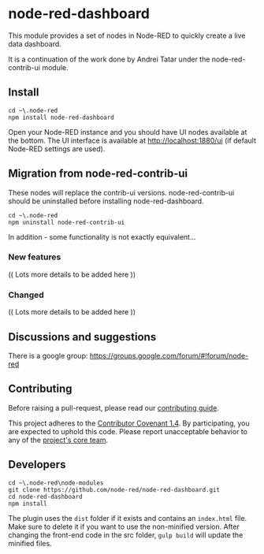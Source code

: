 # node-red-dashboard

This module provides a set of nodes in Node-RED to quickly create a live data
dashboard.

It is a continuation of the work done by Andrei Tatar under the node-red-contrib-ui module.


## Install

```
cd ~\.node-red
npm install node-red-dashboard
```

Open your Node-RED instance and you should have UI nodes available at the bottom.
The UI interface is available at <http://localhost:1880/ui> (if default Node-RED settings are used).

## Migration from node-red-contrib-ui

These nodes will replace the contrib-ui versions. node-red-contrib-ui
should be uninstalled before installing node-red-dashboard.

 ```
 cd ~\.node-red
 npm uninstall node-red-contrib-ui
 ```
 In addition - some functionality is not exactly equivalent...

### New features

 (( Lots more details to be added here ))

### Changed

 (( Lots more details to be added here ))

## Discussions and suggestions

There is a google group: <https://groups.google.com/forum/#!forum/node-red>

## Contributing

Before raising a pull-request, please read our
[contributing guide](https://github.com/node-red/node-red-dashboard/blob/master/CONTRIBUTING.md).

This project adheres to the [Contributor Covenant 1.4](http://contributor-covenant.org/version/1/4/).
 By participating, you are expected to uphold this code. Please report unacceptable
 behavior to any of the [project's core team](https://github.com/orgs/node-red/teams/core).

## Developers

```
cd ~\.node-red\node-modules
git clone https://github.com/node-red/node-red-dashboard.git
cd node-red-dashboard
npm install
```
The plugin uses the ```dist``` folder if it exists and contains an ```index.html``` file. Make sure to delete it if you want to use the non-minified version.
After changing the front-end code in the src folder, ```gulp build``` will update the minified files.
